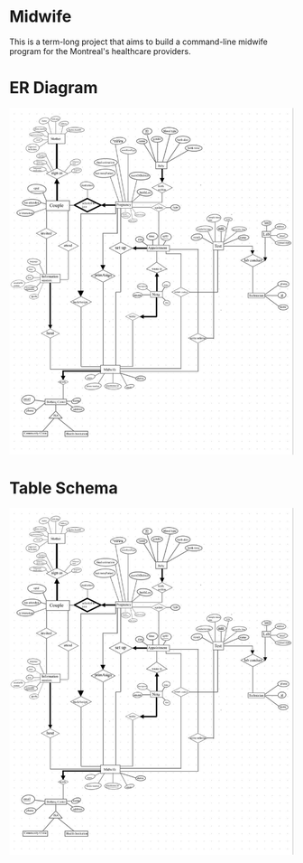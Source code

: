 # Midwife
This is a term-long project that aims to build a command-line midwife program for the  Montreal's healthcare providers.


# ER Diagram
![ER](https://github.com/CaiusDai/Midwife/blob/3beee516a3db30094953df446209cea59b7f01c4/Images/ER%20Diagram.jpg)

# Table Schema
![Schema](https://github.com/CaiusDai/Midwife/blob/3beee516a3db30094953df446209cea59b7f01c4/Images/ER%20Diagram.jpg)
